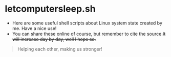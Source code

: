 # letcomputersleep.sh
- Here are some useful shell scripts about Linux system state created by me. Have a nice use!
- You can share these online of course, but remember to cite the source.~~It will increase day by day, well I hope so.~~

> Helping each other, making us stronger!

